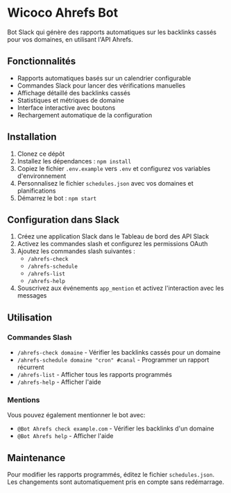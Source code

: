 # Wicoco Ahrefs Bot

Bot Slack qui génère des rapports automatiques sur les backlinks cassés pour vos domaines, en utilisant l'API Ahrefs.

## Fonctionnalités

- Rapports automatiques basés sur un calendrier configurable
- Commandes Slack pour lancer des vérifications manuelles
- Affichage détaillé des backlinks cassés
- Statistiques et métriques de domaine
- Interface interactive avec boutons
- Rechargement automatique de la configuration

## Installation

1. Clonez ce dépôt
2. Installez les dépendances : `npm install`
3. Copiez le fichier `.env.example` vers `.env` et configurez vos variables d'environnement
4. Personnalisez le fichier `schedules.json` avec vos domaines et planifications
5. Démarrez le bot : `npm start`

## Configuration dans Slack

1. Créez une application Slack dans le Tableau de bord des API Slack
2. Activez les commandes slash et configurez les permissions OAuth
3. Ajoutez les commandes slash suivantes :
   - `/ahrefs-check`
   - `/ahrefs-schedule`
   - `/ahrefs-list`
   - `/ahrefs-help`
4. Souscrivez aux événements `app_mention` et activez l'interaction avec les messages

## Utilisation

### Commandes Slash

- `/ahrefs-check domaine` - Vérifier les backlinks cassés pour un domaine
- `/ahrefs-schedule domaine "cron" #canal` - Programmer un rapport récurrent
- `/ahrefs-list` - Afficher tous les rapports programmés
- `/ahrefs-help` - Afficher l'aide

### Mentions

Vous pouvez également mentionner le bot avec:

- `@Bot Ahrefs check example.com` - Vérifier les backlinks d'un domaine
- `@Bot Ahrefs help` - Afficher l'aide

## Maintenance

Pour modifier les rapports programmés, éditez le fichier `schedules.json`. Les changements sont automatiquement pris en compte sans redémarrage.
